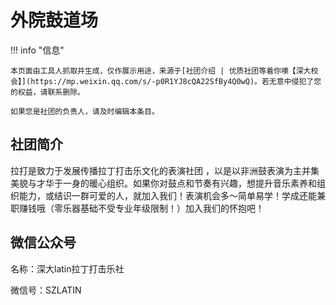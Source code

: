 # 外院鼓道场

!!! info "信息"

    本页面由工具人抓取并生成，仅作展示用途，来源于[社团介绍 | 优质社团等着你噢【深大校会】](https://mp.weixin.qq.com/s/-p0R1YJ8cQA22SfBy4Q0wQ)。若无意中侵犯了您的权益，请联系删除。
    
    如果您是社团的负责人，请及时编辑本条目。

## 社团简介
拉打是致力于发展传播拉丁打击乐文化的表演社团 ，以是以非洲鼓表演为主并集美貌与才华于一身的暖心组织。如果你对鼓点和节奏有兴趣，想提升音乐素养和组织能力，或结识一群可爱的人，就加入我们！表演机会多～简单易学！学成还能兼职赚钱哦（零乐器基础不受专业年级限制！）加入我们的怀抱吧！

## 微信公众号
名称：深大latin拉丁打击乐社

微信号：SZLATIN
